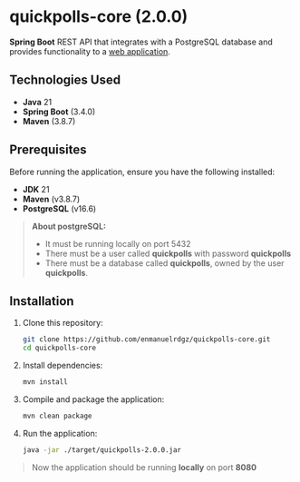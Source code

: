 # quickpolls-core (2.0.0)
**Spring Boot** REST API that integrates with a PostgreSQL database and provides functionality to a [web application](https://github.com/enmanuelrdgz/quickpolls-client.git). 

## Technologies Used

- **Java** 21
- **Spring Boot** (3.4.0)
- **Maven** (3.8.7)

## Prerequisites

Before running the application, ensure you have the following installed:

- **JDK** 21
- **Maven** (v3.8.7)
- **PostgreSQL** (v16.6)

> **About postgreSQL:**  
> * It must be running locally on port 5432  
> * There must be a user called **quickpolls** with password **quickpolls**
> * There must be a database called **quickpolls**, owned by the user **quickpolls**.

## Installation

1. Clone this repository:
   ```bash
   git clone https://github.com/enmanuelrdgz/quickpolls-core.git
   cd quickpolls-core
   ```

2. Install dependencies:
   ```bash
   mvn install
   ```

3. Compile and package the application:
   ```bash
   mvn clean package
   ```

4. Run the application:
   ```bash
   java -jar ./target/quickpolls-2.0.0.jar
   ```
> Now the application should be running **locally** on port **8080**
